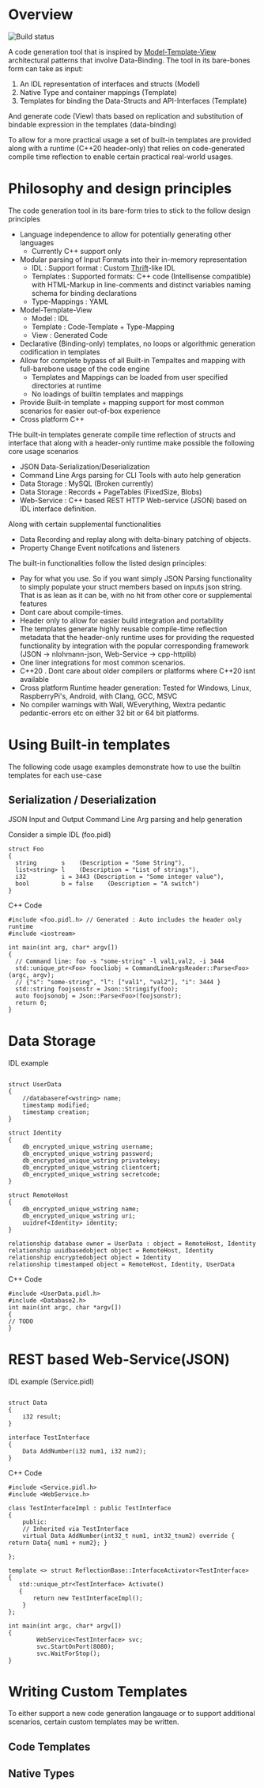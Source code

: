 # Overview

![Build status](https://dev.azure.com/ankurverma0037/ankurverma/_apis/build/status/ankurverma85.stencil)

A code generation tool that is inspired by [Model-Template-View](https://en.wikipedia.org/wiki/Model%E2%80%93view%E2%80%93viewmodel) architectural patterns that involve Data-Binding.
The tool in its bare-bones form can take as input: 
1. An IDL representation of interfaces and structs (Model)
2. Native Type and container mappings (Template)
3. Templates for binding the Data-Structs and API-Interfaces (Template)

And generate code (View) thats based on replication and substitution of bindable expression in the templates (data-binding)


To allow for a more practical usage a set of built-in templates are provided along with a runtime (C++20 header-only) that relies on code-generated compile time reflection to enable certain practical real-world usages.

# Philosophy and design principles

The code generation tool in its bare-form tries to stick to the follow design principles
* Language independence to allow for potentially generating other languages
  - Currently C++ support only 
* Modular parsing of Input Formats into their in-memory representation 
  - IDL : Support format : Custom [Thrift](https://en.wikipedia.org/wiki/Apache_Thrift)-like IDL 
  - Templates : Supported formats: C++ code (Intellisense compatible) with HTML-Markup in line-comments and distinct variables naming schema for binding declarations
  - Type-Mappings : YAML
* Model-Template-View 
  - Model : IDL 
  - Template : Code-Template + Type-Mapping
  - View : Generated Code
* Declarative (Binding-only) templates, no loops or algorithmic generation codification in templates
* Allow for complete bypass of all Built-in Tempaltes and mapping with full-barebone usage of the code engine
  - Templates and Mappings can be loaded from user specified directories at runtime
  - No loadings of builtin templates and mappings
* Provide Built-in template + mapping support for most common scenarios for easier out-of-box experience
* Cross platform C++

THe built-in templates generate compile time reflection of structs and interface that along with a header-only runtime make possible the following core usage scenarios 

* JSON Data-Serialization/Deserialization
* Command Line Args parsing for CLI Tools with auto help generation
* Data Storage : MySQL (Broken currently)
* Data Storage : Records + PageTables (FixedSize, Blobs)
* Web-Service : C++ based REST HTTP Web-service (JSON) based on IDL interface definition. 

Along with certain supplemental functionalities
* Data Recording and replay along with delta-binary patching of objects.
* Property Change Event notifcations and listeners

The built-in functionalities follow the listed design principles: 

* Pay for what you use. So if you want simply JSON Parsing functionality to simply populate your struct members based on inputs json string. That is as lean as it can be, with no hit from other core or supplemental features
* Dont care about compile-times. 
* Header only to allow for easier build integration and portability
* The templates generate highly reusable compile-time reflection metadata that the header-only runtime uses for providing the requested functionality by integration with the popular corresponding framework (JSON -> nlohmann-json, Web-Service -> cpp-httplib) 
* One liner integrations for most common scenarios.
* C++20 . Dont care about older compilers or platforms where C++20 isnt available
* Cross platform Runtime header generation: Tested for Windows, Linux, RaspberryPi's, Android, with Clang, GCC, MSVC
* No compiler warnings with Wall, WEverything, Wextra pedantic pedantic-errors etc on either 32 bit or 64 bit platforms.

# Using Built-in templates

The following code usage examples demonstrate how to use the builtin templates for each use-case

## Serialization / Deserialization

JSON Input and Output
Command Line Arg parsing and help generation

Consider a simple IDL (foo.pidl)

```
struct Foo 
{
  string       s	(Description = "Some String"),
  list<string> l	(Description = "List of strings"),
  i32          i = 3443	(Description = "Some integer value"),
  bool         b = false	(Description = "A switch")
}
```
C++ Code
```
#include <foo.pidl.h> // Generated : Auto includes the header only runtime
#include <iostream>

int main(int arg, char* argv[])
{
  // Command line: foo -s "some-string" -l val1,val2, -i 3444
  std::unique_ptr<Foo> foocliobj = CommandLineArgsReader::Parse<Foo>(argc, argv);
  // {"s": "some-string", "l": ["val1", "val2"], "i": 3444 }
  std::string foojsonstr = Json::Stringify(foo);
  auto foojsonobj = Json::Parse<Foo>(foojsonstr);
  return 0;
}

```

# Data Storage

IDL example
```

struct UserData
{
    //databaseref<wstring> name;
    timestamp modified;
    timestamp creation;
}

struct Identity
{
    db_encrypted_unique_wstring username;
    db_encrypted_unique_wstring password;
    db_encrypted_unique_wstring privatekey;
    db_encrypted_unique_wstring clientcert;
    db_encrypted_unique_wstring secretcode;
}

struct RemoteHost
{
    db_encrypted_unique_wstring name;
    db_encrypted_unique_wstring uri;
    uuidref<Identity> identity;
}

relationship database owner = UserData : object = RemoteHost, Identity
relationship uuidbasedobject object = RemoteHost, Identity
relationship encryptedobject object = Identity
relationship timestamped object = RemoteHost, Identity, UserData
```
C++ Code
```
#include <UserData.pidl.h>
#include <Database2.h>
int main(int argc, char *argv[])
{
// TODO
}
```

# REST based Web-Service(JSON)
IDL example (Service.pidl)
```

struct Data
{
	i32 result;
}

interface TestInterface
{
	Data AddNumber(i32 num1, i32 num2);
}

```
C++ Code
```
#include <Service.pidl.h>
#include <WebService.h>

class TestInterfaceImpl : public TestInterface
{
    public:
    // Inherited via TestInterface
    virtual Data AddNumber(int32_t num1, int32_tnum2) override { return Data{ num1 + num2}; }

};

template <> struct ReflectionBase::InterfaceActivator<TestInterface>
{
   std::unique_ptr<TestInterface> Activate()
   {
       return new TestInterfaceImpl();
    }
};

int main(int argc, char* argv[])
{
        WebService<TestInterface> svc;
        svc.StartOnPort(8080);
        svc.WaitForStop();
}
```

# Writing Custom Templates
To either support a new code generation langauage or to support additional scenarios, certain custom templates may be written.

## Code Templates

## Native Types

